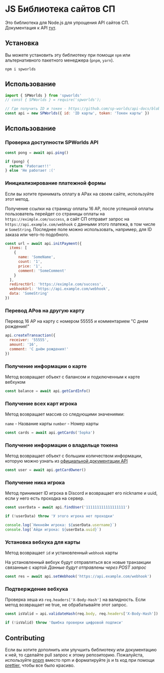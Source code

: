 # JS Библиотека сайтов СП

Это библиотека для Node.js для упрощения API сайтов СП. Документация к API [тут](https://github.com/sp-worlds/api-docs).

## Установка

Вы можете установить эту библиотеку при помощи
`npm` или альтернативного пакетного менеджера (`pnpm`, `yarn`).

```
npm i spworlds
```

## Использование

```js
import { SPWorlds } from 'spworlds'
// const { SPWorlds } = require('spworlds');

// Где получить ID и токен - https://github.com/sp-worlds/api-docs/blob/main/AUTHORIZATION.md#%D0%BF%D0%BE%D0%BB%D1%83%D1%87%D0%B5%D0%BD%D0%B8%D0%B5-%D1%82%D0%BE%D0%BA%D0%B5%D0%BD%D0%B0-%D0%B8-id-%D0%BA%D0%B0%D1%80%D1%82%D1%8B
const api = new SPWorlds({ id: 'ID карты', token: 'Токен карты' })
```

## Использование

### Проверка доступности SPWorlds API

```js
const pong = await api.ping()

if (pong) {
  return 'Работает!!'
} else 'Не работает :('
```

### Инициализирование платежной формы

Если вы хотите принимать оплату в АРах на своем сайте, используйте этот метод.

Получение ссылки на страницу оплаты 16 АР, после успешной оплаты пользователь перейдет со страницы оплаты на `https://eximple.com/success`, а сайт СП отправит запрос на `https://api.example.com/webhook` с данными этого платежа, в том числе и `SomeString`. Последнее поле можно использовать, например, для ID заказа или чего-то подобного.

```js
const url = await api.initPayment({
  items: [
    {
      name: 'SomeName',
      count: '1',
      price: '1',
      comment: 'SomeComment'
    }
  ],
  redirectUrl: 'https://eximple.com/success',
  webhookUrl: 'https://api.example.com/webhook',
  data: 'SomeString'
})
```

### Перевод АРов на другую карту

Перевод 16 АР на карту с номером 55555 и комментарием "С днем рождения!"

```js
api.createTransaction({
  receiver: '55555',
  amount: '16',
  comment: 'С днём рождения!'
})
```

### Получение информации о карте

Метод возвращает объект с балансом и подключенным к карте вебхуком

```js
const balance = await api.getCardInfo()
```

### Получение всех карт игрока

Метод возвращает массив со следующими значениями:

`name` - Название карты
`number` - Номер карты

```js
const cards = await api.getCards('5opka')
```

### Получение информации о владельце токена

Метод возвращает объект с большим количеством информации, которую можно узнать из [официальной документации API](https://github.com/sp-worlds/api-docs/wiki/%D0%9F%D0%BE%D0%BB%D1%83%D1%87%D0%B5%D0%BD%D0%B8%D0%B5-%D0%B0%D0%BA%D0%BA%D0%B0%D1%83%D0%BD%D1%82%D0%B0-%D0%B2%D0%BB%D0%B0%D0%B4%D0%B5%D0%BB%D1%8C%D1%86%D0%B0-%D1%82%D0%BE%D0%BA%D0%B5%D0%BD%D0%B0)

```js
const user = await api.getCardOwner()
```

### Получение ника игрока

Метод принимает ID игрока в Discord и возвращает его nickname и uuid, если у него есть проходка на сервер.

```js
const userData = await api.findUser('111111111111111111')

if (!userData) throw 'У этого игрока нет проходки'

console.log(`Никнейм игрока: ${userData.username}`)
console.log(`Айди игрока: ${userData.uuid}`)
```

### Установка вебхука для карты

Метод возвращает `id` и установленный `webhook` карты

На установленный вебхук будут отправляться все новые транзакции связанные с картой
_Данные будут отправлены через POST запрос_

```js
const res = await api.setWebhook('https://api.example.com/webhook')
```

### Подтверждение вебхука

Проверка хеша из `req.headers['X-Body-Hash']` на валидность. Если метод возвращает не true, не обрабатывайте этот запрос.

```js
const isValid = api.validateHash(req.body, req.headers['X-Body-Hash'])

if (!isValid) throw 'Ошибка проверки цифровой подписи'
```

## Contributing

Если вы хотите дополнить или улучшить библиотеку или документацию к ней, то сделайте pull запрос к этому репозиторию. Пожалуйста, используйте [pnpm](https://pnpm.io/) вместо npm и форматируйте js и ts код при помощи [prettier](https://prettier.io/), чтобы все было красиво.

